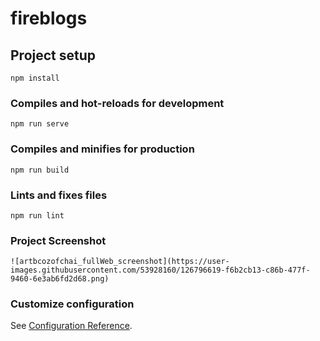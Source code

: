 # fireblogs

## Project setup
```
npm install
```

### Compiles and hot-reloads for development
```
npm run serve
```

### Compiles and minifies for production
```
npm run build
```

### Lints and fixes files
```
npm run lint
```
### Project Screenshot
```
![artbcozofchai_fullWeb_screenshot](https://user-images.githubusercontent.com/53928160/126796619-f6b2cb13-c86b-477f-9460-6e3ab6fd2d68.png)
```

### Customize configuration
See [Configuration Reference](https://cli.vuejs.org/config/).

